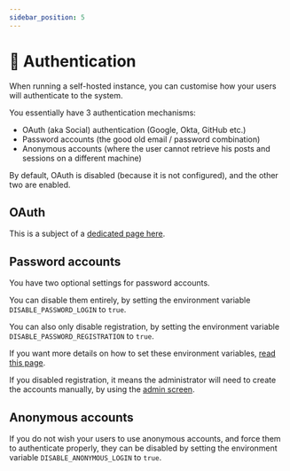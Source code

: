 ```yaml
---
sidebar_position: 5
---
```


# 🎫 Authentication

When running a self-hosted instance, you can customise how your users will authenticate to the system.

You essentially have 3 authentication mechanisms:

- OAuth (aka Social) authentication (Google, Okta, GitHub etc.)
- Password accounts (the good old email / password combination)
- Anonymous accounts (where the user cannot retrieve his posts and sessions on a different machine)

By default, OAuth is disabled (because it is not configured), and the other two are enabled.



## OAuth

This is a subject of a [dedicated page here](oauth).

## Password accounts

You have two optional settings for password accounts.

You can disable them entirely, by setting the environment variable `DISABLE_PASSWORD_LOGIN` to `true`.

You can also only disable registration, by setting the environment variable `DISABLE_PASSWORD_REGISTRATION` to `true`.

If you want more details on how to set these environment variables, [read this page](optionals).

If you disabled registration, it means the administrator will need to create the accounts manually, by using the [admin screen](admin).

## Anonymous accounts

If you do not wish your users to use anonymous accounts, and force them to authenticate properly, they can be disabled by setting the environment variable `DISABLE_ANONYMOUS_LOGIN` to `true`.